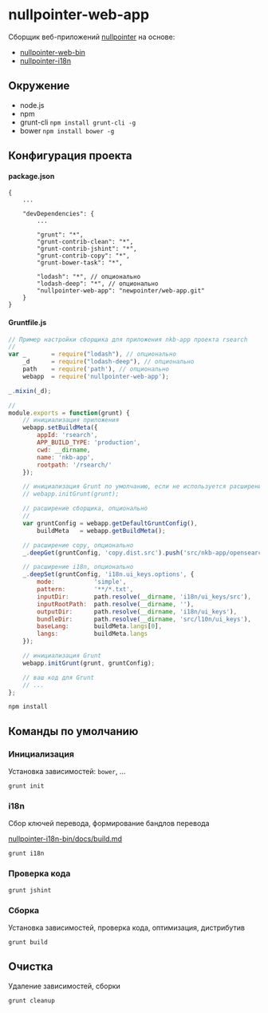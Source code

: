 # nullpointer-web-app

Сборщик веб-приложений [nullpointer](http://null-pointer.ru/) на основе:

* [nullpointer-web-bin](https://github.com/newpointer/web-bin/blob/master/docs/docs.md)
* [nullpointer-i18n](https://github.com/newpointer/i18n-bin/blob/master/src/build.md)

## Окружение

* node.js
* npm
* grunt-cli `npm install grunt-cli -g`
* bower `npm install bower -g`

## Конфигурация проекта

#### package.json

```
{
    ...

    "devDependencies": {
        ...

        "grunt": "*",
        "grunt-contrib-clean": "*",
        "grunt-contrib-jshint": "*",
        "grunt-contrib-copy": "*",
        "grunt-bower-task": "*",

        "lodash": "*", // опционально
        "lodash-deep": "*", // опционально
        "nullpointer-web-app": "newpointer/web-app.git"
    }
}
```

#### Gruntfile.js

```javascript
// Пример настройки сборщика для приложения nkb-app проекта rsearch
//
var _       = require("lodash"), // опционально
    _d      = require("lodash-deep"), // опционально
    path    = require('path'), // опционально
    webapp  = require('nullpointer-web-app');

_.mixin(_d);

//
module.exports = function(grunt) {
    // инициализация приложения
    webapp.setBuildMeta({
        appId: 'rsearch',
        APP_BUILD_TYPE: 'production',
        cwd: __dirname,
        name: 'nkb-app',
        rootpath: '/rsearch/'
    });

    // инициализация Grunt по умолчанию, если не используется расширение сборщика
    // webapp.initGrunt(grunt);

    // расширение сборщика, опционально
    //
    var gruntConfig = webapp.getDefaultGruntConfig(),
        buildMeta   = webapp.getBuildMeta();

    // расширение copy, опционально
    _.deepGet(gruntConfig, 'copy.dist.src').push('src/nkb-app/opensearch.xml');

    // расширение i18n, опционально
    _.deepSet(gruntConfig, 'i18n.ui_keys.options', {
        mode:           'simple',
        pattern:        '**/*.txt',
        inputDir:       path.resolve(__dirname, 'i18n/ui_keys/src'),
        inputRootPath:  path.resolve(__dirname, ''),
        outputDir:      path.resolve(__dirname, 'i18n/ui_keys'),
        bundleDir:      path.resolve(__dirname, 'src/l10n/ui_keys'),
        baseLang:       buildMeta.langs[0],
        langs:          buildMeta.langs
    });

    // инициализация Grunt
    webapp.initGrunt(grunt, gruntConfig);

    // ваш код для Grunt
    // ...
};
```

```
npm install
```

## Команды по умолчанию

### Инициализация

Установка зависимостей: `bower`, ...

    grunt init


### i18n

Сбор ключей перевода, формирование бандлов перевода

[nullpointer-i18n-bin/docs/build.md](https://github.com/newpointer/i18n-bin/blob/master/docs/build.md)

    grunt i18n


### Проверка кода

    grunt jshint


### Сборка

Установка зависимостей, проверка кода, оптимизация, дистрибутив

    grunt build


## Очистка

Удаление зависимостей, сборки

    grunt cleanup
